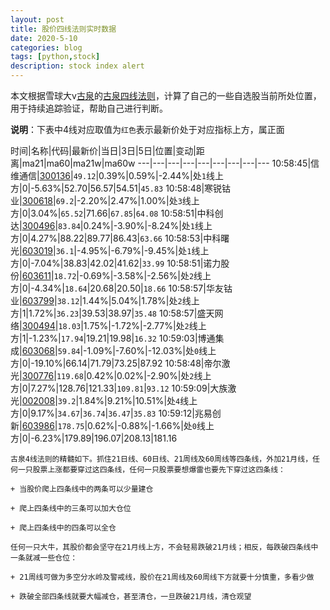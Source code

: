 ```yaml
---
layout: post
title: 股价四线法则实时数据
date: 2020-5-10
categories: blog
tags: [python,stock]
description: stock index alert
---
```



本文根据雪球大v[古泉](https://xueqiu.com/u/7148646888)的[古泉四线法则](https://xueqiu.com/7148646888/130498192)，计算了自己的一些自选股当前所处位置，用于持续追踪验证，帮助自己进行判断。

**说明**：下表中4线对应取值为`红色`表示最新价处于对应指标上方，属正面

时间|名称|代码|最新价|当日|3日|5日|位置|变动|距离|ma21|ma60|ma21w|ma60w
---|---|---|---|---|---|---|---|---
10:58:45|信维通信|[300136](https://xueqiu.com/S/SZ300136)|`49.12`|0.39%|0.59%|-2.44%|处`1`线上方|0|-5.63%|52.70|56.57|54.51|`45.83`
10:58:48|寒锐钴业|[300618](https://xueqiu.com/S/SZ300618)|`69.2`|-2.20%|2.47%|1.00%|处`3`线上方|0|3.04%|`65.52`|71.66|`67.85`|`64.08`
10:58:51|中科创达|[300496](https://xueqiu.com/S/SZ300496)|`83.84`|0.24%|-3.90%|-8.24%|处`1`线上方|0|4.27%|88.22|89.77|86.43|`63.66`
10:58:53|中科曙光|[603019](https://xueqiu.com/S/SH603019)|`36.1`|-4.95%|-6.79%|-9.45%|处`1`线上方|0|-7.04%|38.83|42.02|41.62|`33.99`
10:58:51|诺力股份|[603611](https://xueqiu.com/S/SH603611)|`18.72`|-0.69%|-3.58%|-2.56%|处`2`线上方|0|-4.34%|`18.64`|20.68|20.50|`18.66`
10:58:57|华友钴业|[603799](https://xueqiu.com/S/SH603799)|`38.12`|1.44%|5.04%|1.78%|处`2`线上方|1|1.72%|`36.23`|39.53|38.97|`35.48`
10:58:57|盛天网络|[300494](https://xueqiu.com/S/SZ300494)|`18.03`|1.75%|-1.72%|-2.77%|处`2`线上方|1|-1.23%|`17.94`|19.21|19.98|`16.32`
10:59:03|博通集成|[603068](https://xueqiu.com/S/SH603068)|`59.84`|-1.09%|-7.60%|-12.03%|处`0`线上方|0|-19.10%|66.14|71.79|73.25|87.92
10:58:48|帝尔激光|[300776](https://xueqiu.com/S/SZ300776)|`119.68`|0.42%|0.02%|-2.90%|处`2`线上方|0|7.27%|128.76|121.33|`109.81`|`93.12`
10:59:09|大族激光|[002008](https://xueqiu.com/S/SZ002008)|`39.2`|1.84%|9.21%|10.51%|处`4`线上方|0|9.17%|`34.67`|`36.74`|`36.47`|`35.83`
10:59:12|兆易创新|[603986](https://xueqiu.com/S/SH603986)|`178.75`|0.62%|-0.88%|-1.66%|处`0`线上方|0|-6.23%|179.89|196.07|208.13|181.16

```
古泉4线法则的精髓如下。抓住21日线、60日线、21周线及60周线等四条线，外加21月线，任何一只股票上涨都要穿过这四条线，任何一只股票要想爆雷也要先下穿过这四条线：

+ 当股价爬上四条线中的两条可以少量建仓

+ 爬上四条线中的三条可以加大仓位

+ 爬上四条线中的四条可以全仓

任何一只大牛，其股价都会坚守在21月线上方，不会轻易跌破21月线；相反，每跌破四条线中一条就减一些仓位：

+ 21周线可做为多空分水岭及警戒线，股价在21周线及60周线下方就要十分慎重，多看少做

+ 跌破全部四条线就要大幅减仓，甚至清仓，一旦跌破21月线，清仓观望
```
